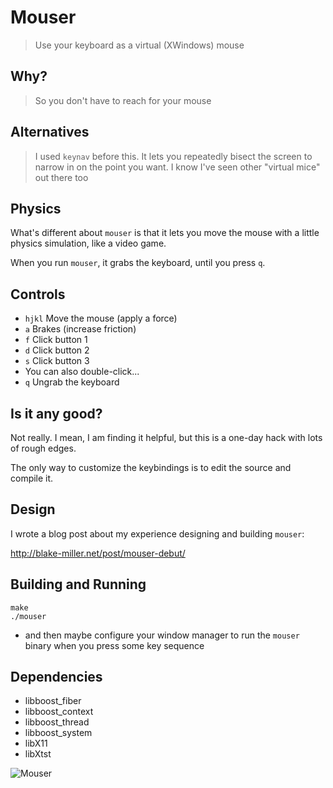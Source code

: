 # Mouser
> Use your keyboard as a virtual (XWindows) mouse

## Why?
> So you don't have to reach for your mouse

## Alternatives
> I used `keynav` before this. It lets you repeatedly bisect the screen to narrow in on the point you want.
> I know I've seen other "virtual mice" out there too

## Physics

What's different about `mouser` is that it lets you move the mouse with a little physics simulation, like a video game.

When you run `mouser`, it grabs the keyboard, until you press `q`.

## Controls

* `hjkl` Move the mouse (apply a force)
* `a` Brakes (increase friction)
* `f` Click button 1
* `d` Click button 2
* `s` Click button 3
* You can also double-click...
* `q` Ungrab the keyboard

## Is it any good?

Not really. I mean, I am finding it helpful, but this is a one-day hack with lots of rough edges.

The only way to customize the keybindings is to edit the source and compile it.

## Design

I wrote a blog post about my experience designing and building `mouser`:

http://blake-miller.net/post/mouser-debut/

## Building and Running

```
make
./mouser
```

* and then maybe configure your window manager to run the `mouser` binary when you press some key sequence

## Dependencies

* libboost_fiber
* libboost_context
* libboost_thread
* libboost_system
* libX11
* libXtst

![Mouser](https://vignette.wikia.nocookie.net/fantendo/images/7/77/Mouser_-_Toadette_Strikes.png/revision/latest?cb=20150715175143)
